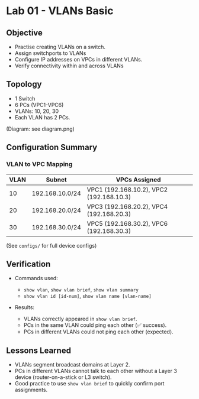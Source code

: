 # Lab 01 - VLANs Basic

## Objective
- Practise creating VLANs on a switch.
- Assign switchports to VLANs
- Configure IP addresses on VPCs in different VLANs.
- Verify connectivity within and across VLANs

## Topology
- 1 Switch
- 6 PCs (VPC1-VPC6)
- VLANs: 10, 20, 30
- Each VLAN has 2 PCs. 

(Diagram: see diagram.png)

## Configuration Summary

### VLAN to VPC Mapping

| VLAN | Subnet           | VPCs Assigned  |
|------|------------------|----------------|
| 10   | 192.168.10.0/24 | VPC1 (192.168.10.2), VPC2 (192.168.10.3) |
| 20   | 192.168.20.0/24 | VPC3 (192.168.20.2), VPC4 (192.168.20.3) |
| 30   | 192.168.30.0/24 | VPC5 (192.168.30.2), VPC6 (192.168.30.3) |

(See `configs/` for full device configs)

## Verification
- Commands used:  
  - `show vlan`, `show vlan brief`, `show vlan summary`  
  - `show vlan id [id-num]`, `show vlan name [vlan-name]`  

- Results:  
  - VLANs correctly appeared in `show vlan brief`.  
  - PCs in the same VLAN could ping each other (✅ success).  
  - PCs in different VLANs could not ping each other (expected).  

## Lessons Learned
- VLANs segment broadcast domains at Layer 2.  
- PCs in different VLANs cannot talk to each other without a Layer 3 device (router-on-a-stick or L3 switch).  
- Good practice to use `show vlan brief` to quickly confirm port assignments.  